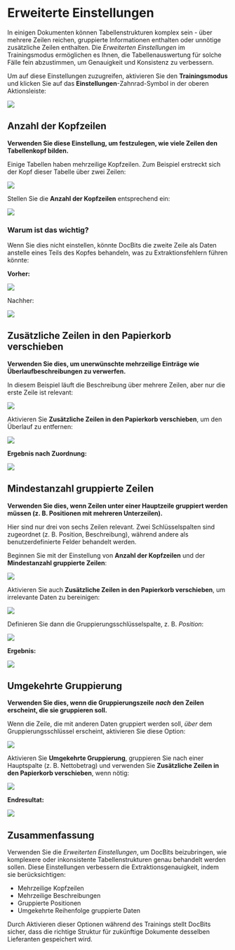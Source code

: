 # Erweiterte Einstellungen

In einigen Dokumenten können Tabellenstrukturen komplex sein - über mehrere Zeilen reichen, gruppierte Informationen enthalten oder unnötige zusätzliche Zeilen enthalten. Die _Erweiterten Einstellungen_ im Trainingsmodus ermöglichen es Ihnen, die Tabellenauswertung für solche Fälle fein abzustimmen, um Genauigkeit und Konsistenz zu verbessern.

Um auf diese Einstellungen zuzugreifen, aktivieren Sie den **Trainingsmodus** und klicken Sie auf das **Einstellungen**-Zahnrad-Symbol in der oberen Aktionsleiste:

![](https://docs.docbits.com/~gitbook/image?url=https%3A%2F%2Flh7-us.googleusercontent.com%2FW1cBx4IOjycKv6IZM9AX8Wggj1eEBgzBVJWgsyWkutX9dRRJuEjQtSCsPaNZuRndd9ewMVvfqSXr45C-2cO-pxXkYFdl_9eEGVW6-UBqqZCsuhia6alJjD1ZuZawwSbjS9Yeywe1wDK5yAcIOUH5QAw\&width=768\&dpr=4\&quality=100\&sign=4bf6ac31\&sv=2)

## Anzahl der Kopfzeilen

**Verwenden Sie diese Einstellung, um festzulegen, wie viele Zeilen den Tabellenkopf bilden.**

Einige Tabellen haben mehrzeilige Kopfzeilen. Zum Beispiel erstreckt sich der Kopf dieser Tabelle über zwei Zeilen:

![](https://docs.docbits.com/~gitbook/image?url=https%3A%2F%2Flh7-us.googleusercontent.com%2FJ_nYZKzUSJHcpJuNp1ykf6shnfetOuiIPhyhyTfSqh_cTsDT5obwOSIc21OsLkjF9tMBP7Q1GQ1ZQfBsEmQIrJpfX3QpdjHnLkzInsjpngeg2L7i_TAyl9MdVmgHsDpUvoURdxfqp8FOdJxuRAMCwhk\&width=768\&dpr=4\&quality=100\&sign=554fa70\&sv=2)

Stellen Sie die **Anzahl der Kopfzeilen** entsprechend ein:

![](https://docs.docbits.com/~gitbook/image?url=https%3A%2F%2Flh7-us.googleusercontent.com%2FG8-QpKxnRin9PGPmkbtJ35r1EugXsD4_Yd5QvTkdbb7sXqRVC3a9t0cIlNILJHLr--GsykgAlMJmMYbJaUoMqHEPvAT3PlPNf-syCmPz_GVMFEMsbhcHI2DQBbT4MJXjS2Sx7M3xl4zAzcw3aa-XNms\&width=768\&dpr=4\&quality=100\&sign=a487f5a9\&sv=2)

### Warum ist das wichtig?

Wenn Sie dies nicht einstellen, könnte DocBits die zweite Zeile als Daten anstelle eines Teils des Kopfes behandeln, was zu Extraktionsfehlern führen könnte:

**Vorher:**

![](https://docs.docbits.com/~gitbook/image?url=https%3A%2F%2Flh7-us.googleusercontent.com%2F35BElgcq-zbs8wcGcguVSKHRpwQXqQG9dQmBaYa8BT4RNwJxd6g-jL5wlQgrnVLrMxtpncr8ayaasWVV3snGpBiDUWs4Zx7Tn2Dck-YFBpanlcN500yIWkVz9RJXQhoq6op0WbYcgklp_LsmE9LXt9k\&width=768\&dpr=4\&quality=100\&sign=7c68faf7\&sv=2)

Nachher:

![](https://docs.docbits.com/~gitbook/image?url=https%3A%2F%2Flh7-us.googleusercontent.com%2FbPGn9eWPK3Mmbu_ab2N3tVVP8ODho4MW6r6ynSKJWiPxq-IPlP_0Q1ghfcwjN56Sp_HA0nV-fedAfzkZoAXsj5O5ata32PCXPHJQ-dizWZ1OdpdEPS5wSPNW9jjc7TSPKQiNnCGPjLtnXQDLCbwEj3U\&width=768\&dpr=4\&quality=100\&sign=b032f2da\&sv=2)

## Zusätzliche Zeilen in den Papierkorb verschieben

**Verwenden Sie dies, um unerwünschte mehrzeilige Einträge wie Überlaufbeschreibungen zu verwerfen.**

In diesem Beispiel läuft die Beschreibung über mehrere Zeilen, aber nur die erste Zeile ist relevant:

![](https://docs.docbits.com/~gitbook/image?url=https%3A%2F%2Flh7-us.googleusercontent.com%2FAEFanKF7uUtS_78nxi5zESPW8WOESa0Do_sCQCsttC21KoFK-sB9TQgFHboJB7CMEpc_auEbeXINU4BpEh8XuNMBHDYhuwjVX40cRyygxECs3XogrurWKNdw4s4F1kxWXLGrrF4jSqd1bba0dKPVO2E\&width=768\&dpr=4\&quality=100\&sign=926d60ed\&sv=2)

Aktivieren Sie **Zusätzliche Zeilen in den Papierkorb verschieben**, um den Überlauf zu entfernen:

![](https://docs.docbits.com/~gitbook/image?url=https%3A%2F%2Flh7-us.googleusercontent.com%2FQdYUZ0ANpuFRkvNxVZzYfEhTRVf2fk1jPmoNUZcNotdkgL6VDHV1BgBXU2xqFfjBJ7W6uvB8TRZcpKEk7Qk_c0mIohiS4Jl9ZPRpG7HdS_EktuCcAtJ4KjJ_vYvYok7lv0nz2MfVMG08oDFqRSyFHy4\&width=768\&dpr=4\&quality=100\&sign=135061e3\&sv=2)

**Ergebnis nach Zuordnung:**

![](https://docs.docbits.com/~gitbook/image?url=https%3A%2F%2Flh7-us.googleusercontent.com%2Fzto-P_Knp1YQmCUBU6_vCg2IEwaBiBeAao8Jvu30-89x_Sj2BLDSTQu31vUNBlaQp73DPVy2F-UZawn8j4hxycD6bpfCf_KXZYvrqH5w0cwGwsjatBelIh6gdenY-NpzmQ372jtthucHpMrsXNz3DcA\&width=768\&dpr=4\&quality=100\&sign=741cbfd1\&sv=2)

## Mindestanzahl gruppierte Zeilen

**Verwenden Sie dies, wenn Zeilen unter einer Hauptzeile gruppiert werden müssen (z. B. Positionen mit mehreren Unterzeilen).**

Hier sind nur drei von sechs Zeilen relevant. Zwei Schlüsselspalten sind zugeordnet (z. B. Position, Beschreibung), während andere als benutzerdefinierte Felder behandelt werden.

Beginnen Sie mit der Einstellung von **Anzahl der Kopfzeilen** und der **Mindestanzahl gruppierte Zeilen**:

![](https://docs.docbits.com/~gitbook/image?url=https%3A%2F%2Flh7-us.googleusercontent.com%2Fp0k-n1IG3_FHexG4iAlISSmN4Yaq9xUjRO2cLpV3w6a67DpULRnxj4x291DOXBVx2SHqKp6Zs-ZXxr8KHKzT9O6oCwgEOkvfMqwpDGZUrfFpozdR16sbaybtrMEqDOXO1TsNmuPFz6mOKX0pR8I5RO8\&width=768\&dpr=4\&quality=100\&sign=e19a8ef6\&sv=2)

Aktivieren Sie auch **Zusätzliche Zeilen in den Papierkorb verschieben**, um irrelevante Daten zu bereinigen:

![](https://docs.docbits.com/~gitbook/image?url=https%3A%2F%2Flh7-us.googleusercontent.com%2FP9Mbga3kWRkhRFYPRQKN6IXCYTnMHpfXr7GIBqbuwz-RYyq7fMuKRxJgzU0HVdxFxkI_5S2DA8ThYNveXlgrDYZ7JP_jOYf9wd9ldDzg1abzMD7HE0N8NC-wrWdoZvm5M2q_XVWTi6epBMBtHvbFe0\&width=768\&dpr=4\&quality=100\&sign=128029db\&sv=2)

Definieren Sie dann die Gruppierungsschlüsselspalte, z. B. _Position_:

![](https://docs.docbits.com/~gitbook/image?url=https%3A%2F%2Flh7-us.googleusercontent.com%2F5hy2YTNQRZ6plQZnc1HwAbAUXU7LKfNpLdlfr8sPnDXMryv0KoAGgkcqAWqjvznvBa1YwW0ecTrpStpm5AIc0qiFX1zB-I_y_crIx0jKS2t6QVKdAz66Wb3XMt9sRsEUHKIuk51_AatHNCRZjOghn4A\&width=768\&dpr=4\&quality=100\&sign=6ca2a12e\&sv=2)

**Ergebnis:**

![](https://docs.docbits.com/~gitbook/image?url=https%3A%2F%2Flh7-us.googleusercontent.com%2FxaorEjiOEeypLMAAOXvm3VAc5BVzhIujUeLdSt0SPwrEz5x_hd8sb3Hhc7OpnUpzj6qvjWWptOsefhxjF5pIzf12RVXah1wPhlMoa3Wwx7T3s_D7Pzw8cryaAzgh8SpN-uTxpl1FWke8v33dh2VNgJ0\&width=768\&dpr=4\&quality=100\&sign=e955b28f\&sv=2)

## Umgekehrte Gruppierung

**Verwenden Sie dies, wenn die Gruppierungszeile** _**nach**_ **den Zeilen erscheint, die sie gruppieren soll.**

Wenn die Zeile, die mit anderen Daten gruppiert werden soll, _über_ dem Gruppierungsschlüssel erscheint, aktivieren Sie diese Option:

![](https://docs.docbits.com/~gitbook/image?url=https%3A%2F%2Flh7-us.googleusercontent.com%2FiH7rDa637FWtr8wWtXpdqSh68xsaOFrb_vIWf-ZOpAjExmFPHVRaDGGipdwNy30gpLmEWT0UujjqlbcSlHU7ldQ5zhAy15pMxuqbDpS2xFSuL35EjbaXfFQTOSSO3QE_I37kvdL3i5k-N7F_9tedMss\&width=768\&dpr=4\&quality=100\&sign=95d583b1\&sv=2)

Aktivieren Sie **Umgekehrte Gruppierung**, gruppieren Sie nach einer Hauptspalte (z. B. Nettobetrag) und verwenden Sie **Zusätzliche Zeilen in den Papierkorb verschieben**, wenn nötig:

![](https://docs.docbits.com/~gitbook/image?url=https%3A%2F%2Flh7-us.googleusercontent.com%2FFJNKYXmELlMFi-Zh_0Pjgc0pcKI2-_UbDhF7b4D5p7GA4f9r-FqjruzkJw3nfJH4NA0G_BC2xQpJEzl26GbOlPt9fPyOkGowtGWgRWt5GJ62Vj-Qd04rDP0kzDFiJnRlpWF13d9YQ1e-FurQI-gHJx4\&width=768\&dpr=4\&quality=100\&sign=4b2677ae\&sv=2)

**Endresultat:**

![](https://docs.docbits.com/~gitbook/image?url=https%3A%2F%2Flh7-us.googleusercontent.com%2Fe8x8gIUV10Y_FmPeW_X-UZw6uJ8P7alQTDy_m5OGGLZ8Ev7Ip-C-6fqtTixiSU0ZnLMIc4VR_f0xJV6beDnl7bFBIh4U2dME8KHB3qokj__SrQGp-3BXeOsN63SabFNd5miRCtK-jlf49nzcbbe8UJw\&width=768\&dpr=4\&quality=100\&sign=f7571dde\&sv=2)

## Zusammenfassung

Verwenden Sie die _Erweiterten Einstellungen_, um DocBits beizubringen, wie komplexere oder inkonsistente Tabellenstrukturen genau behandelt werden sollen. Diese Einstellungen verbessern die Extraktionsgenauigkeit, indem sie berücksichtigen:

* Mehrzeilige Kopfzeilen
* Mehrzeilige Beschreibungen
* Gruppierte Positionen
* Umgekehrte Reihenfolge gruppierte Daten

Durch Aktivieren dieser Optionen während des Trainings stellt DocBits sicher, dass die richtige Struktur für zukünftige Dokumente desselben Lieferanten gespeichert wird.
